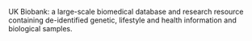 UK Biobank: a large-scale biomedical database and research resource containing de-identified genetic, lifestyle and health information and biological samples.

